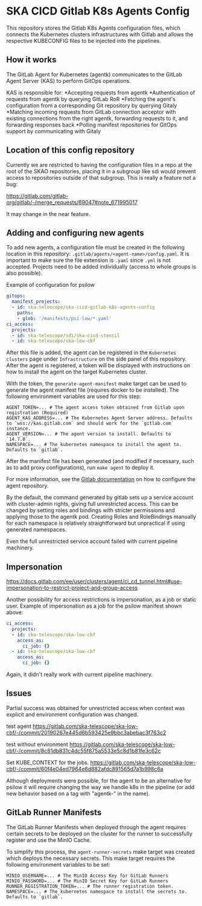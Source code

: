 SKA CICD Gitlab K8s Agents Config
=================================

This repository stores the Gitlab K8s Agents configuration files, which connects the Kubernetes clusters infrastructures with Gitlab and allows the respective KUBECONFIG files to be injected into the pipelines.

How it works
------------

The GitLab Agent for Kubernetes (agentk) communicates to the GitLab Agent Server (KAS) to perform GitOps operations.

KAS is responsible for:
*Accepting requests from agentk
*Authentication of requests from agentk by querying GitLab RoR
*Fetching the agent's configuration from a corresponding Git repository by querying Gitaly
*Matching incoming requests from GitLab connection acceptor with existing connections from the right agentk, forwarding requests to it, and forwarding responses back
*Polling manifest repositories for GitOps support by communicating with Gitaly

Location of this config repository
----------------------------------

Currently we are restricted to having the configuration files in a repo at
the root of the SKAO repositories, placing it in a subgroup like sdi would
prevent access to repositories outside of that subgroup. This is really a feature not a
bug:

<https://gitlab.com/gitlab-org/gitlab/-/merge_requests/69047#note_671995017>

It may change in the near feature.

Adding and configuring new agents
---------------------------------

To add new agents, a configuration file must be created in the following location in this repository: `.gitlab/agents/<agent-name>/config.yaml`. It is important to make sure the file extension is `.yaml` since `.yml` is not accepted. Projects need to
be added individually (access to whole groups is also possible).

Example of configuration for psilow

```yaml
gitops:
  manifest_projects:
  - id: ska-telescope/ska-cicd-gitlab-k8s-agents-config
    paths:
    - glob: '/manifests/psi-low/*.yaml'
ci_access:
  projects:
  - id: ska-telescope/sdi/ska-cicd-stencil
  - id: ska-telescope/ska-low-cbf
```

After this file is added, the agent can be registered in the `Kubernetes clusters` page under `Infrastructure` on the side panel of this repository. After the agent is registered, a token will be displayed with instructions on how to install the agent on the target Kubernetes cluster.

With the token, the `generate-agent-manifest` make target can be used to generate the agent manifest file (requires docker to be installed). The following environment variables are used for this step:

```console
AGENT_TOKEN=... # The agent access token obtained from Gitlab upon registration (Required)
AGENT_KAS_ADDRESS=... # The Kubernetes Agent Server address. Defaults to `wss://kas.gitlab.com` and should work for the `gitlab.com` instance.
AGENT_VERSION=... # The agent version to install. Defaults to `14.7.0`.
NAMESPACE=... # The kubernetes namespace to install the agent to. Defaults to `gitlab`.
```

After the manifest file has been generated (and modified if necessary, such as to add proxy configurations), run `make agent` to deploy it.

For more information, see the [Gitlab documentation](https://docs.gitlab.com/ee/user/clusters/agent/repository.html#agent-configuration-repository) on how to configure the agent repository.

By the default, the command generated by gitlab sets up a service account with cluster-admin rights, giving full
unrestricted access. This can be changed by setting roles and bindings with stricter permissions and applying
those to the agentk pod. Creating Roles and RoleBindings manually for each namespace is relatively straightforward
but unpractical if using generated namespaces.

Even the full unrestricted service account failed with current pipeline machinery.

Impersonation
-------------

<https://docs.gitlab.com/ee/user/clusters/agent/ci_cd_tunnel.html#use-impersonation-to-restrict-project-and-group-access>

Another possibility for access restrictions is impersonation, as a job or static user. Example of impersonation as a job
for the psilow manifest shown above:

```yaml
ci_access:
  projects:
  - id: ska-telescope/ska-low-cbf
    access_as:
      ci_job: {}
  - id: ska-telescope/ska-low-cbf
    access_as:
      ci_job: {}
```

Again, it didn't really work with current pipeline machinery.

Issues
------

Partial success was obtained for unrestricted access when context was explicit
and environment configuration was changed.

test agent
<https://gitlab.com/ska-telescope/ska-low-cbf/-/commit/20190267e445d6b593425e9bbc3abebac3f763c2>

test without environment
<https://gitlab.com/ska-telescope/ska-low-cbf/-/commit/8c81db831c4dc55f875a5533e5c8d1b81fe3c62c>

Set KUBE_CONTEXT for the jobs.
<https://gitlab.com/ska-telescope/ska-low-cbf/-/commit/60f4e04ed7964e6d882afdc891565d7a1b998c6a>

Although deployments were possible, for the agent to be an alternative for psilow it
will require changing the way we handle k8s in the pipeline
(or add new behavior based on a tag with "agentk-" in the name).

GitLab Runner Manifests
-----------------------

The GitLab Runner Manifests when deployed through the agent requires certain secrets to be deployed on the cluster for the runner to successfully register and use the MinIO Cache.

To simplify this process, the `agent-runner-secrets` make target was created which deploys the necessary secrets. This make target requires the following environment variables to be set:

```console
MINIO_USERNAME=... # The MinIO Access Key for GitLab Runners
MINIO_PASSWORD=... # The MinIO Secret Key for GitLab Runners
RUNNER_REGISTRATION_TOKEN=... # The runner registration token.
NAMESPACE=... # The kubernetes namespace to install the secrets to. Defaults to `gitlab`.
```
